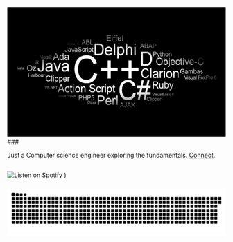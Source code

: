 <img src="https://github.com/pandeprakhar/pandeprakhar/blob/main/github.header.png" alt="alt README header" width="1000" height="300">
###

Just a Computer science engineer exploring the fundamentals.
[Connect](www.linkedin.com/in/prakharpande).


<h2 align="left"></h2>

###

<p align="left"></p>




###
![Listen on Spotify](https://open.spotify.com/track/3s7MCdXyWmwjdcWh7GWXas)
)
###

<img src="https://raw.githubusercontent.com/adityjoshi/adityjoshi/output/snake.svg" alt="Snake animation" />
